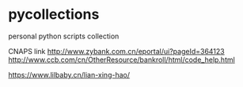 # pycollections
personal python scripts collection

CNAPS link
http://www.zybank.com.cn/eportal/ui?pageId=364123
http://www.ccb.com/cn/OtherResource/bankroll/html/code_help.html

https://www.lilbaby.cn/lian-xing-hao/

